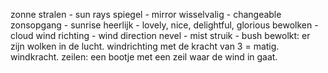 zonne stralen - sun rays
spiegel - mirror
wisselvalig - changeable
zonsopgang - sunrise
heerlijk - lovely, nice, delightful, glorious
bewolken -  cloud
wind richting - wind direction
nevel - mist
struik - bush
bewolkt: er zijn wolken in de lucht.
windrichting met de kracht van 3 = matig.
windkracht.
zeilen: een bootje met een zeil waar de wind in gaat.